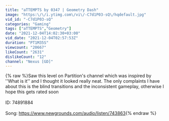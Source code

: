 ```yaml
---
title: "aTTEMPTS by 0347 | Geometry Dash"
image: "https:\/\/i.ytimg.com\/vi\/-C7d1P03-sQ\/hqdefault.jpg"
vid_id: "-C7d1P03-sQ"
categories: "Gaming"
tags: ["aTTEMPTS","Geometry"]
date: "2021-12-04T14:02:30+03:00"
vid_date: "2021-12-04T02:57:53Z"
duration: "PT1M35S"
viewcount: "20667"
likeCount: "2631"
dislikeCount: "12"
channel: "Nexus [GD]"
---
```

{% raw %}Saw this level on Partition's channel which was inspired by ''What is it'' and I thought it looked really neat. The only complaints I have about this is the blind transitions and the inconsistent gameplay, otherwise I hope this gets rated soon<br /><br />ID: 74891884<br /><br />Song: <a rel="nofollow" target="blank" href="https://www.newgrounds.com/audio/listen/743863">https://www.newgrounds.com/audio/listen/743863</a>{% endraw %}
